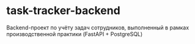 # task-tracker-backend
Backend-проект по учёту задач сотрудников, выполненный в рамках производственной практики (FastAPI + PostgreSQL)

